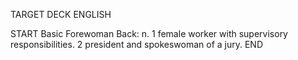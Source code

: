 TARGET DECK
ENGLISH

START
Basic
Forewoman
Back: n. 1 female worker with supervisory responsibilities. 2 president and spokeswoman of a jury.
END
